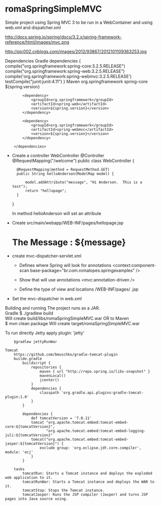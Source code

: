 romaSpringSimpleMVC
===========================

Simple project using Spring MVC 3 to be run in a WebContainer and using web.xml and dispatcher.xml

http://docs.spring.io/spring/docs/3.2.x/spring-framework-reference/html/images/mvc.png

http://pic002.cnblogs.com/images/2012/93867/2012101109363253.jpg

Dependencies
    Gradle
        dependencies {
            compile("org.springframework:spring-core:3.2.5.RELEASE")
            compile("org.springframework:spring-web:3.2.5.RELEASE")
            compile('org.springframework:spring-webmvc:3.2.5.RELEASE')
            testCompile("junit:junit:4.11")
        }
    Maven
    	<dependencies>
    		<dependency>
    			<groupId>org.springframework</groupId>
    			<artifactId>spring-core</artifactId>
    			<version>${spring.version}</version>
    		</dependency>

    		<dependency>
    			<groupId>org.springframework</groupId>
    			<artifactId>spring-web</artifactId>
    			<version>${spring.version}</version>
    		</dependency>

    		<dependency>
    			<groupId>org.springframework</groupId>
    			<artifactId>spring-webmvc</artifactId>
    			<version>${spring.version}</version>
    		</dependency>

    	</dependencies>

- Create a controller WebController
    @Controller
    @RequestMapping("/welcome")
    public class WebController {

    	@RequestMapping(method = RequestMethod.GET)
    	public String helloAnderson(ModelMap model) {

    		model.addAttribute("message", "Hi Anderson.  This is a test");
    		return "hellopage";
    	}
    }

    In method helloAnderson will set an attribute

- Create src/main/webapp/WEB-INF/pages/hellopage.jsp
    <html>
        <body>
            <h1>The Message : ${message}</h1>
        </body>
    </html>

- create mvc-dispatcher-servlet.xml
    - Defines where Spring will look for annotations
	<context:component-scan base-package="br.com.romalopes.springexamples" />

    - Show that will use annotations
    <mvc:annotation-driven />

    - Define the type of view and locations
	<bean
		class="org.springframework.web.servlet.view.InternalResourceViewResolver">
		<property name="prefix">
			<value>/WEB-INF/pages/</value>
		</property>
		<property name="suffix">
			<value>.jsp</value>
		</property>
	</bean>

- Set the mvc-dispatcher in web.xml


Building and running
    The project runs as a JAR.<br>
    Gradle
         $ ./gradlew build
         <br>
         Will create
            build/libs/romaSpringSimpleMVC.war
     OR to Maven                                                                             <br>
         $ mvn clean package
         Will create
            target/romaSpringSimpleMVC.war
         <br>

To run directly
    Jetty
        apply plugin: 'jetty'

        $gradlew jettyRunWar

    Tomcat
        https://github.com/bmuschko/gradle-tomcat-plugin
        builde.gradle
            buildscript {
                repositories {
                    maven { url "http://repo.spring.io/libs-snapshot" }
                    mavenLocal()
                    jcenter()
                }
                dependencies {
                    classpath 'org.gradle.api.plugins:gradle-tomcat-plugin:1.0'
                }
            }

            dependencies {
                def tomcatVersion = '7.0.11'
                tomcat "org.apache.tomcat.embed:tomcat-embed-core:${tomcatVersion}",
                       "org.apache.tomcat.embed:tomcat-embed-logging-juli:${tomcatVersion}"
                tomcat("org.apache.tomcat.embed:tomcat-embed-jasper:${tomcatVersion}") {
                    exclude group: 'org.eclipse.jdt.core.compiler', module: 'ecj'
                }
            }

        tasks
            tomcatRun: Starts a Tomcat instance and deploys the exploded web application to it.
            tomcatRunWar: Starts a Tomcat instance and deploys the WAR to it.
            tomcatStop: Stops the Tomcat instance.
            tomcatJasper: Runs the JSP compiler (Jasper) and turns JSP pages into Java source using.